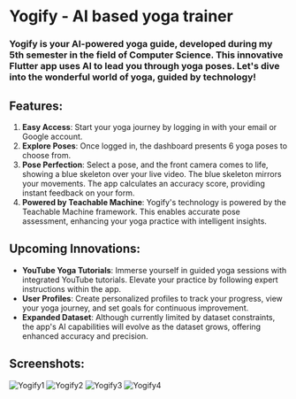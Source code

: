 # Yogify - AI based yoga trainer
### Yogify is your AI-powered yoga guide, developed during my 5th semester in the field of Computer Science. This innovative Flutter app uses AI to lead you through yoga poses. Let's dive into the wonderful world of yoga, guided by technology!
## Features:
1. **Easy Access**: Start your yoga journey by logging in with your email or Google account.
1. **Explore Poses**: Once logged in, the dashboard presents 6 yoga poses to choose from.
1. **Pose Perfection**: Select a pose, and the front camera comes to life, showing a blue skeleton over your live video. The blue skeleton mirrors your movements. The app calculates an accuracy score, providing instant feedback on your form.
1. **Powered by Teachable Machine**: Yogify's technology is powered by the Teachable Machine framework. This enables accurate pose assessment, enhancing your yoga practice with intelligent insights.
## Upcoming Innovations:
- **YouTube Yoga Tutorials**: Immerse yourself in guided yoga sessions with integrated YouTube tutorials. Elevate your practice by following expert instructions within the app.
- **User Profiles**: Create personalized profiles to track your progress, view your yoga journey, and set goals for continuous improvement.
- **Expanded Dataset**: Although currently limited by dataset constraints, the app's AI capabilities will evolve as the dataset grows, offering enhanced accuracy and precision.
## Screenshots:
![Yogify1](https://github.com/DeepaNadar/Yogify/assets/141585733/6d141930-5ac0-4434-acea-c9146aafb4a3) ![Yogify2](https://github.com/DeepaNadar/Yogify/assets/141585733/63d6a3b2-1fdb-4f0d-8064-236a6d293800)
![Yogify3](https://github.com/DeepaNadar/Yogify/assets/141585733/65b44850-f32b-4d88-bac4-68ebb9aafd60) ![Yogify4](https://github.com/DeepaNadar/Yogify/assets/141585733/f1922dc8-0be0-4d22-be8f-33099c00de0a)




